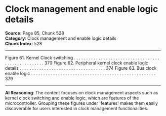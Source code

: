 # Clock management and enable logic details

**Source**: Page 85, Chunk 528  
**Category**: Clock management and enable logic details  
**Chunk Index**: 528

---

Figure 61. Kernel Clock switching . . . . . . . . . . . . . . . . . . . . . . . . . . . . . . . . . . . . . . . . . . . . . . . . . . . 370
Figure 62. Peripheral kernel clock enable logic details . . . . . . . . . . . . . . . . . . . . . . . . . . . . . . . . . . . 374
Figure 63. Bus clock enable logic . . . . . . . . . . . . . . . . . . . . . . . . . . . . . . . . . . . . . . . . . . . . . . . . . . . 379

---

**AI Reasoning**: The content focuses on clock management aspects such as kernel clock switching and enable logic, which are features of the microcontroller. Grouping these figures under 'features' makes them easily discoverable for users interested in clock management functionalities.
